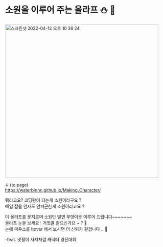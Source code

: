 # 소원을 이루어 주는 올라프 ⛄️ 🔮

<img width="500" alt="스크린샷 2022-04-12 오후 10 36 24" src="https://user-images.githubusercontent.com/96714788/162974987-839ba8bd-f42a-4d0d-bfea-6b79a3b613af.png">


↓ (to page) <br>
https://waterbinnn.github.io/Making_Character/

뭐라고요? 코딩왕이 되는게 소원이라구요 ? <br>
매일 잠을 안자도 안피곤한게 소원이라고요 ?

이 올라프를 문지르며 소원만 빌면 무엇이든 이루어 드립니다~~~~~~~ <br> 
올라프 눈을 보세요 ! 거짓말 같으신가요 ~ ? 👀 <br>
눈에 마우스를 hover 해서 보시면 더 신뢰가 갈겁니다 .. 🤟

-feat. 멋쟁이 사자처럼 캐릭터 경진대회 
